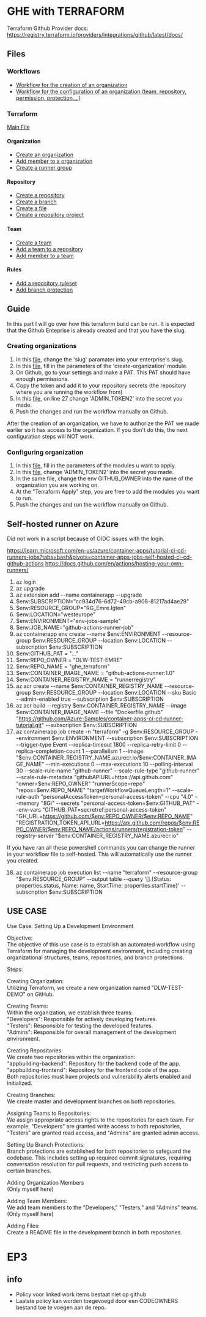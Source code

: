 # GHE with TERRAFORM

Terraform Github Provider docs: https://registry.terraform.io/providers/integrations/github/latest/docs/

## Files

### Workflows

- [Workflow for the creation of an organization](.github/workflows/createorg.yml)
- [Workflow for the configuration of an organization (team, repository, permission, protection,...)](.github/workflows/configureorg.yml)


### Terraform
[Main File](main.tf)
#### Organization

 - [Create an organization](modules/create-organization)
 - [Add member to a organization](modules/add-organization-member)
 - [Create a runner group](modules/create-runner-group)

#### Repository


- [Create a repository](modules/create-repository)
- [Create a branch](modules/create-branch)
- [Create a file](modules/create-file)
- [Create a repository project](modules/create-repository-project)



#### Team

- [Create a team](modules/create-team)
- [Add a team to a repository](modules/add-team-repository-permissions)
- [Add member to a team](modules/add-team-member)

#### Rules

- [Add a repository ruleset](modules/add-repository-ruleset)
- [Add branch protection](modules/add-branch-protection)



## Guide

In this part I will go over how this terraform build can be run. It is expected that the Github Enteprise is already created and that you have the slug.


### Creating organizations
1. In this [file](data.tf),  change the 'slug' paramater into your enterprise's slug.
2. In this [file](main.tf), fill in the parameters of the 'create-organization' module.
3. On Github, go to your settings and make a PAT. This PAT should have enough permissions.
4. Copy the token and add it to your repository secrets (the repository where you are running the workflow from)
5. In this [file](.github/workflows/createorg.yml), on line 27 change 'ADMIN_TOKEN2' into the secret you made.
6. Push the changes and run the workflow manually on Github.

After the creation of an organization, we have to authorize the PAT we made earlier so it has access to the organization. If you don't do this, the next configuration steps will NOT work.

### Configuring organization

1. In this [file](main.tf), fill in the parameters of the modules u want to apply.
2. In this [file](.github/workflows/configureorg.yml), change 'ADMIN_TOKEN2' into the secret you made.
3. In the same file, change the env GITHUB_OWNER into the name of the organization you are working on.
4. At the "Terraform Apply" step, you are free to add the modules you want to run.
5. Push the changes and run the workflow manually on Github.



## Self-hosted runner on Azure


Did not work in a script because of OIDC issues with the login.
 

https://learn.microsoft.com/en-us/azure/container-apps/tutorial-ci-cd-runners-jobs?tabs=bash&pivots=container-apps-jobs-self-hosted-ci-cd-github-actions
https://docs.github.com/en/actions/hosting-your-own-runners/


1. az login  
2. az upgrade  
3. az extension add --name containerapp --upgrade
4. $env:SUBSCRIPTION="cc934d76-6d72-49cb-a908-81217ad4ae29"
5. $env:RESOURCE_GROUP="RG_Emre.Igten"  
6. $env:LOCATION="westeurope"  
7. $env:ENVIRONMENT="env-jobs-sample"  
8. $env:JOB_NAME="github-actions-runner-job"  
9. az containerapp env create --name $env:ENVIRONMENT --resource-group $env:RESOURCE_GROUP --location $env:LOCATION --subscription $env:SUBSCRIPTION
10.  $env:GITHUB_PAT = "..."
11.  $env:REPO_OWNER = "DLW-TEST-EMRE"
12.  $env:REPO_NAME = "ghe_terraform"
13. $env:CONTAINER_IMAGE_NAME = "github-actions-runner:1.0"
14. $env:CONTAINER_REGISTRY_NAME = "runnerregistry"
15. az acr create --name $env:CONTAINER_REGISTRY_NAME --resource-group $env:RESOURCE_GROUP --location $env:LOCATION --sku Basic --admin-enabled true --subscription $env:SUBSCRIPTION
16. az acr build --registry $env:CONTAINER_REGISTRY_NAME --image $env:CONTAINER_IMAGE_NAME --file "Dockerfile.github" "https://github.com/Azure-Samples/container-apps-ci-cd-runner-tutorial.git" --subscription $env:SUBSCRIPTION
17. az containerapp job create -n "terraform" -g $env:RESOURCE_GROUP --environment $env:ENVIRONMENT --subscription $env:SUBSCRIPTION  --trigger-type Event --replica-timeout 1800 --replica-retry-limit 0 --replica-completion-count 1 --parallelism 1 --image "$env:CONTAINER_REGISTRY_NAME.azurecr.io/$env:CONTAINER_IMAGE_NAME" --min-executions 0 --max-executions 10 --polling-interval 30 --scale-rule-name "github-runner" --scale-rule-type "github-runner" --scale-rule-metadata "githubAPIURL=https://api.github.com" "owner=$env:REPO_OWNER" "runnerScope=repo" "repos=$env:REPO_NAME" "targetWorkflowQueueLength=1" --scale-rule-auth "personalAccessToken=personal-access-token" --cpu "4.0" --memory "8Gi" --secrets "personal-access-token=$env:GITHUB_PAT" --env-vars "GITHUB_PAT=secretref:personal-access-token" "GH_URL=https://github.com/$env:REPO_OWNER/$env:REPO_NAME" "REGISTRATION_TOKEN_API_URL=https://api.github.com/repos/$env:REPO_OWNER/$env:REPO_NAME/actions/runners/registration-token" --registry-server "$env:CONTAINER_REGISTRY_NAME.azurecr.io"


If you have ran all these powershell commands you can change the runner in your workflow file to self-hosted. This will automatically use the runner you created.



18. az containerapp job execution list --name "terraform" --resource-group "$env:RESOURCE_GROUP" --output table --query '[].{Status: properties.status, Name: name, StartTime: properties.startTime}' --subscription $env:SUBSCRIPTION



## USE CASE 


Use Case: Setting Up a Development Environment  

Objective:  
The objective of this use case is to establish an automated workflow using Terraform for managing the development environment, including creating organizational structures, teams, repositories, and branch protections.  

Steps:  
  
Creating Organization:  
Utilizing Terraform, we create a new organization named "DLW-TEST-DEMO" on GitHub.  

Creating Teams:  
Within the organization, we establish three teams:  
"Developers": Responsible for actively developing features.  
"Testers": Responsible for testing the developed features.  
"Admins": Responsible for overall management of the development environment.  
  
Creating Repositories:  
We create two repositories within the organization:  
"appbuilding-backend": Repository for the backend code of the app.  
"appbuilding-frontend": Repository for the frontend code of the app.  
Both repositories must have projects and vulnerability alerts enabled and initialized.  
  
Creating Branches:  
We create master and development branches on both repositories.  

Assigning Teams to Repositories:  
We assign appropriate access rights to the repositories for each team. For example, "Developers" are granted write access to both repositories,   "Testers" are granted read access, and "Admins" are granted admin access.  
  
Setting Up Branch Protections:  
Branch protections are established for both repositories to safeguard the codebase. This includes setting up required commit signatures, requiring   conversation resolution for pull requests, and restricting push access to certain branches.  
  
Adding Organization Members  
(Only myself here)  

Adding Team Members:  
We add team members to the "Developers," "Testers," and "Admins" teams. (Only myself here)  
  
Adding Files:  
Create a README file in the development branch in both repositories.  




# EP3

## info

- Policy voor linked work items bestaat niet op github
- Laatste policy kan worden toegevoegd door een CODEOWNERS bestand toe te voegen aan de repo.
